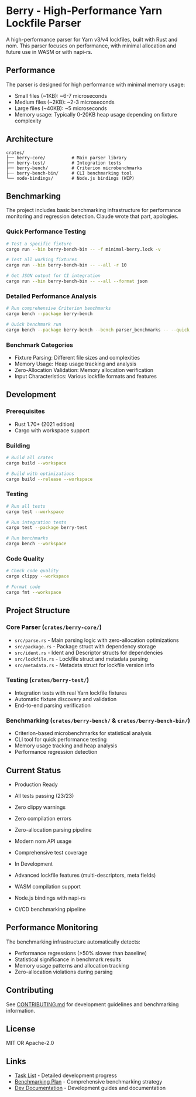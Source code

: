 # Berry - High-Performance Yarn Lockfile Parser

A high-performance parser for Yarn v3/v4 lockfiles, built with Rust and nom. This parser focuses on performance, with minimal allocation and future use in WASM or with napi-rs.

## Performance

The parser is designed for high performance with minimal memory usage:

- Small files (~1KB): ~6-7 microseconds
- Medium files (~2KB): ~2-3 microseconds
- Large files (~40KB): ~5 microseconds
- Memory usage: Typically 0-20KB heap usage depending on fixture complexity

## Architecture

```
crates/
├── berry-core/          # Main parser library
├── berry-test/          # Integration tests
├── berry-bench/         # Criterion microbenchmarks
├── berry-bench-bin/     # CLI benchmarking tool
└── node-bindings/       # Node.js bindings (WIP)
```

## Benchmarking

The project includes basic benchmarking infrastructure for performance monitoring and regression detection. Claude wrote that part, apologies.

### Quick Performance Testing

```bash
# Test a specific fixture
cargo run --bin berry-bench-bin -- -f minimal-berry.lock -v

# Test all working fixtures
cargo run --bin berry-bench-bin -- --all -r 10

# Get JSON output for CI integration
cargo run --bin berry-bench-bin -- --all --format json
```

### Detailed Performance Analysis

```bash
# Run comprehensive Criterion benchmarks
cargo bench --package berry-bench

# Quick benchmark run
cargo bench --package berry-bench --bench parser_benchmarks -- --quick
```

### Benchmark Categories

- Fixture Parsing: Different file sizes and complexities
- Memory Usage: Heap usage tracking and analysis
- Zero-Allocation Validation: Memory allocation verification
- Input Characteristics: Various lockfile formats and features

## Development

### Prerequisites

- Rust 1.70+ (2021 edition)
- Cargo with workspace support

### Building

```bash
# Build all crates
cargo build --workspace

# Build with optimizations
cargo build --release --workspace
```

### Testing

```bash
# Run all tests
cargo test --workspace

# Run integration tests
cargo test --package berry-test

# Run benchmarks
cargo bench --workspace
```

### Code Quality

```bash
# Check code quality
cargo clippy --workspace

# Format code
cargo fmt --workspace
```

## Project Structure

### Core Parser (`crates/berry-core/`)

- `src/parse.rs` - Main parsing logic with zero-allocation optimizations
- `src/package.rs` - Package struct with dependency storage
- `src/ident.rs` - Ident and Descriptor structs for dependencies
- `src/lockfile.rs` - Lockfile struct and metadata parsing
- `src/metadata.rs` - Metadata struct for lockfile version info

### Testing (`crates/berry-test/`)

- Integration tests with real Yarn lockfile fixtures
- Automatic fixture discovery and validation
- End-to-end parsing verification

### Benchmarking (`crates/berry-bench/` & `crates/berry-bench-bin/`)

- Criterion-based microbenchmarks for statistical analysis
- CLI tool for quick performance testing
- Memory usage tracking and heap analysis
- Performance regression detection

## Current Status

- Production Ready

- All tests passing (23/23)
- Zero clippy warnings
- Zero compilation errors
- Zero-allocation parsing pipeline
- Modern nom API usage
- Comprehensive test coverage

- In Development

- Advanced lockfile features (multi-descriptors, meta fields)
- WASM compilation support
- Node.js bindings with napi-rs
- CI/CD benchmarking pipeline

## Performance Monitoring

The benchmarking infrastructure automatically detects:

- Performance regressions (>50% slower than baseline)
- Statistical significance in benchmark results
- Memory usage patterns and allocation tracking
- Zero-allocation violations during parsing

## Contributing

See [CONTRIBUTING.md](dev-docs/CONTRIBUTING.md) for development guidelines and benchmarking information.

## License

MIT OR Apache-2.0

## Links

- [Task List](.cursor/tasks/BERRY_LOCKFILE_PARSER.md) - Detailed development progress
- [Benchmarking Plan](.cursor/tasks/BENCHMARKING_PLAN.md) - Comprehensive benchmarking strategy
- [Dev Documentation](dev-docs/) - Development guides and documentation
